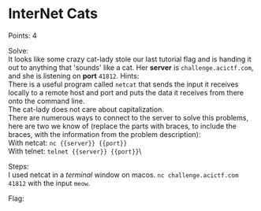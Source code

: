 # InterNet Cats

Points: 4

Solve:\
It looks like some crazy cat-lady stole our last tutorial flag and is handing it out to anything that 'sounds' like a cat. Her **server** is `challenge.acictf.com`, and she is listening on **port** `41812`.
Hints:\
There is a useful program called `netcat` that sends the input it receives locally to a remote host and port and puts the data it receives from there onto the command line.\
The cat-lady does not care about capitalization.\
There are numerous ways to connect to the server to solve this problems, here are two we know of (replace the parts with braces, to include the braces, with the information from the problem description):\
With netcat: `nc {{server}} {{port}}`\
With telnet: `telnet {{server}} {{port}}`\

Steps:\
I used netcat in a _terminal_ window on macos. `nc challenge.acictf.com 41812` with the input `meow`.

Flag: <!-- ACI{74bde9f9638deccf8ffd0d55a94} -->
